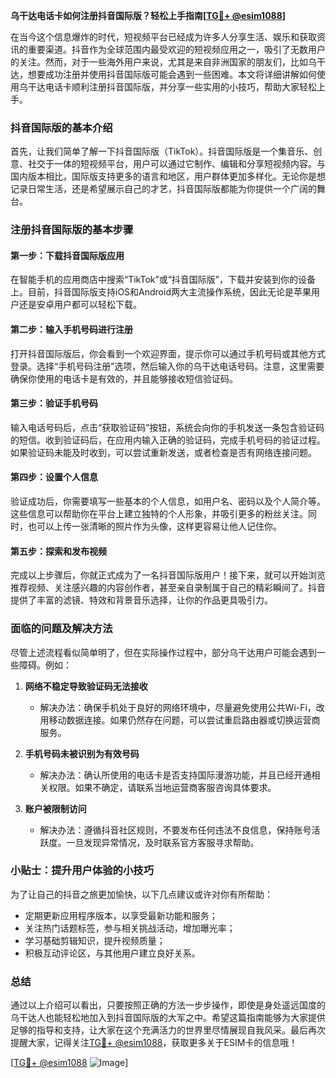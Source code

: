 **乌干达电话卡如何注册抖音国际版？轻松上手指南[[TG💪+ @esim1088](https://t.me/s/esim1088)]**

在当今这个信息爆炸的时代，短视频平台已经成为许多人分享生活、娱乐和获取资讯的重要渠道。抖音作为全球范围内最受欢迎的短视频应用之一，吸引了无数用户的关注。然而，对于一些海外用户来说，尤其是来自非洲国家的朋友们，比如乌干达，想要成功注册并使用抖音国际版可能会遇到一些困难。本文将详细讲解如何使用乌干达电话卡顺利注册抖音国际版，并分享一些实用的小技巧，帮助大家轻松上手。

### 抖音国际版的基本介绍

首先，让我们简单了解一下抖音国际版（TikTok）。抖音国际版是一个集音乐、创意、社交于一体的短视频平台，用户可以通过它制作、编辑和分享短视频内容。与国内版本相比，国际版支持更多的语言和地区，用户群体更加多样化。无论你是想记录日常生活，还是希望展示自己的才艺，抖音国际版都能为你提供一个广阔的舞台。

### 注册抖音国际版的基本步骤

#### 第一步：下载抖音国际版应用

在智能手机的应用商店中搜索“TikTok”或“抖音国际版”，下载并安装到你的设备上。目前，抖音国际版支持iOS和Android两大主流操作系统，因此无论是苹果用户还是安卓用户都可以轻松下载。

#### 第二步：输入手机号码进行注册

打开抖音国际版后，你会看到一个欢迎界面，提示你可以通过手机号码或其他方式登录。选择“手机号码注册”选项，然后输入你的乌干达电话号码。注意，这里需要确保你使用的电话卡是有效的，并且能够接收短信验证码。

#### 第三步：验证手机号码

输入电话号码后，点击“获取验证码”按钮，系统会向你的手机发送一条包含验证码的短信。收到验证码后，在应用内输入正确的验证码，完成手机号码的验证过程。如果验证码未能及时收到，可以尝试重新发送，或者检查是否有网络连接问题。

#### 第四步：设置个人信息

验证成功后，你需要填写一些基本的个人信息，如用户名、密码以及个人简介等。这些信息可以帮助你在平台上建立独特的个人形象，并吸引更多的粉丝关注。同时，也可以上传一张清晰的照片作为头像，这样更容易让他人记住你。

#### 第五步：探索和发布视频

完成以上步骤后，你就正式成为了一名抖音国际版用户！接下来，就可以开始浏览推荐视频、关注感兴趣的内容创作者，甚至亲自录制属于自己的精彩瞬间了。抖音提供了丰富的滤镜、特效和背景音乐选择，让你的作品更具吸引力。

### 面临的问题及解决方法

尽管上述流程看似简单明了，但在实际操作过程中，部分乌干达用户可能会遇到一些障碍。例如：

1. **网络不稳定导致验证码无法接收**
   - 解决办法：确保手机处于良好的网络环境中，尽量避免使用公共Wi-Fi，改用移动数据连接。如果仍然存在问题，可以尝试重启路由器或切换运营商服务。

2. **手机号码未被识别为有效号码**
   - 解决办法：确认所使用的电话卡是否支持国际漫游功能，并且已经开通相关权限。如果不确定，请联系当地运营商客服咨询具体要求。

3. **账户被限制访问**
   - 解决办法：遵循抖音社区规则，不要发布任何违法不良信息，保持账号活跃度。一旦发现异常情况，及时联系官方客服寻求帮助。

### 小贴士：提升用户体验的小技巧

为了让自己的抖音之旅更加愉快，以下几点建议或许对你有所帮助：

- 定期更新应用程序版本，以享受最新功能和服务；
- 关注热门话题标签，参与相关挑战活动，增加曝光率；
- 学习基础剪辑知识，提升视频质量；
- 积极互动评论区，与其他用户建立良好关系。

### 总结

通过以上介绍可以看出，只要按照正确的方法一步步操作，即使是身处遥远国度的乌干达人也能轻松地加入到抖音国际版的大军之中。希望这篇指南能够为大家提供足够的指导和支持，让大家在这个充满活力的世界里尽情展现自我风采。最后再次提醒大家，记得关注[TG💪+ @esim1088](https://t.me/s/esim1088)，获取更多关于ESIM卡的信息哦！

[[TG💪+ @esim1088](https://t.me/s/esim1088) ![Image](https://i.postimg.cc/4NQfJmqS/Snipaste-2025-05-13-00-14-12.png)]